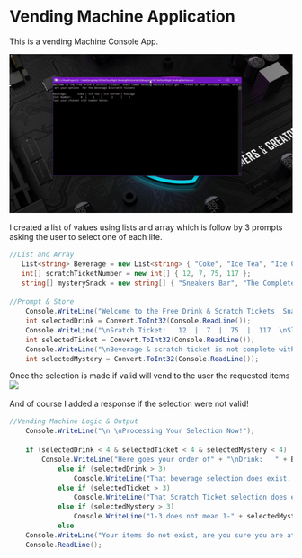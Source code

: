 # Vending Machine Application

This is a vending Machine Console App.

![vendingMachine](promptVendingMachine.png)

I created a list of values using lists and array which is follow by 3 prompts asking the user to select one of each life.

```csharp
//List and Array
   List<string> Beverage = new List<string> { "Coke", "Ice Tea", "Ice Coffe", "Kool Aid" };
   int[] scratchTicketNumber = new int[] { 12, 7, 75, 117 };
   string[] mysterySnack = new string[] { "Sneakers Bar", "The Complete Cookie", "Beef Jerky", "Twizzlers" };

//Prompt & Store
    Console.WriteLine("Welcome to the Free Drink & Scratch Tickets  Snack Combo Vending Machine which get's funded by your increase taxes, here are your options  for the Beverage & scratch tickets\n \nBeverage:       Coke | Ice Tea | Ice Coffee | Koolage \nSlot Number:      0  |    1    |      2     |    3 \nType your choosen slot number below:");
    int selectedDrink = Convert.ToInt32(Console.ReadLine());
    Console.WriteLine("\nSratch Ticket:   12  |  7  |  75  |  117  \nSlot Number:     0   |  1  |  2   |  3\nType your choosen slot number below:");
    int selectedTicket = Convert.ToInt32(Console.ReadLine());
    Console.WriteLine("\nBeverage & scratch ticket is not complete without a mystery snack, select a number from 0-3\nType your choosen number below:");
    int selectedMystery = Convert.ToInt32(Console.ReadLine());
```

Once the selection is made if valid will vend to the user the requested items
![](vendingMachine.gif)

And of course I added a response if the selection were not valid!

```csharp
//Vending Machine Logic & Output
    Console.WriteLine("\n \nProcessing Your Selection Now!");

    if (selectedDrink < 4 & selectedTicket < 4 & selectedMystery < 4)
        Console.WriteLine("Here goes your order of" + "\nDrink:   " + Beverage[selectedDrink] + "\nScratch Ticket Number: " + scratchTicketNumber[selectedTicket] + "\nAnd Finally the moment you have been waiting for, the mystery snack you have selected is:" + mysterySnack[selectedMystery]);
            else if (selectedDrink > 3)
                Console.WriteLine("That beverage selection does exist. Good Bye");
            else if (selectedTicket > 3)
                Console.WriteLine("That Scratch Ticket selection does exist. Try Again!");
            else if (selectedMystery > 3)
                Console.WriteLine("1-3 does not mean 1-" + selectedMystery + ". So Try Again!");
            else
    Console.WriteLine("Your items do not exist, are you sure you are at the right vending machine? \nIf so try again");
    Console.ReadLine();
```
